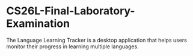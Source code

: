 # CS26L-Final-Laboratory-Examination
The Language Learning Tracker is a desktop application that helps users monitor their progress in learning multiple languages.
